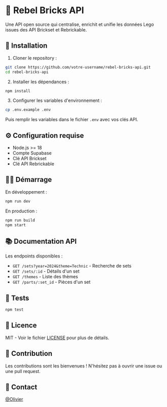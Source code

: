 # 🧱 Rebel Bricks API

Une API open source qui centralise, enrichit et unifie les données Lego issues des API Brickset et Rebrickable.

## 🚀 Installation

1. Cloner le repository :
```bash
git clone https://github.com/votre-username/rebel-bricks-api.git
cd rebel-bricks-api
```

2. Installer les dépendances :
```bash
npm install
```

3. Configurer les variables d'environnement :
```bash
cp .env.example .env
```
Puis remplir les variables dans le fichier `.env` avec vos clés API.

## ⚙️ Configuration requise

- Node.js >= 18
- Compte Supabase
- Clé API Brickset
- Clé API Rebrickable

## 🏃‍♂️ Démarrage

En développement :
```bash
npm run dev
```

En production :
```bash
npm run build
npm start
```

## 📚 Documentation API

Les endpoints disponibles :

- `GET /sets?year=2024&theme=Technic` - Recherche de sets
- `GET /sets/:id` - Détails d'un set
- `GET /themes` - Liste des thèmes
- `GET /parts/:set_id` - Pièces d'un set

## 🧪 Tests

```bash
npm test
```

## 📝 Licence

MIT - Voir le fichier [LICENSE](LICENSE) pour plus de détails.

## 🤝 Contribution

Les contributions sont les bienvenues ! N'hésitez pas à ouvrir une issue ou une pull request.

## 📧 Contact

[@Olivier](mailto:olivier@katiro.studio) 
